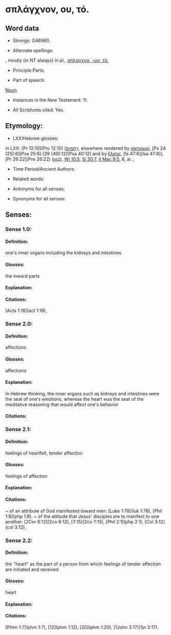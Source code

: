 # σπλάγχνον, ου, τό. 

<!-- Status: S2=NeedsReview -->
<!-- Lexica used for edits: BDAG LN FFM BN LSJM MM   -->

## Word data

* Strongs: G46980.

* Alternate spellings:

,  mostly (in NT always) in pl., [σπλάγχνα, -ων, τά](), 

* Principle Parts: 


* Part of speech: 

[Noun](http://ugg.readthedocs.io/en/latest/noun.html).

* Instances in the New Testament: 11.

* All Scriptures cited: Yes.

## Etymology: 


* LXX/Hebrew glosses: 

in LXX: [Pr 12:10](Pro 12:10) ([רַחֲמׅים](//en-uhl/H735[6](2Macc.9.6)), elsewhere rendered by [οἰκτιρμοί](), [Ps 24 (25):6](Psa 25:6) [39 (40):12](Psa 40:12) and by [ἔλεος](), [Is 47:6](Isa 47:6)), [Pr 26:22](Pro 26:22) ([בֶּטֶן](//en-uhl/H0990)), [Wi 10:5](Wis.10.5), [Si 30:7](Sir.30.7), [II Mac 9:5](2Macc.9.5), 6, al. ; 

* Time Period/Ancient Authors: 


* Related words: 

* Antonyms for all senses:

* Synonyms for all senses: 


## Senses: 


### Sense  1.0: 

#### Definition: 

one's inner organs including the kidneys and intestines

#### Glosses: 

the inward parts 

#### Explanation: 


#### Citations: 

[Acts 1:18](act 1:18),


### Sense  2.0: 

#### Definition: 

affections

#### Glosses: 

affections

#### Explanation: 

In Hebrew thinking, the inner organs such as kidneys and intestines were the seat of one's emotions, whereas the heart was the seat of the  meditative reasoning that would affect one's behavior 

#### Citations: 

### Sense  2.1: 

#### Definition: 

feelings of heartfelt, tender affection

#### Glosses: 

feelings of affection

#### Explanation: 


#### Citations: 

~ of an attribute of God manifested toward men: [Luke 1:78](luk 1:78), [Phil 1:8](php 1:8),
~ of the attitude that Jesus' disciples are to manifest to one another: [2Cor 6:12](2co 6:12), [7:15](2co 7:15), [Phil 2:1](php 2:1), [Col 3:12](col 3:12),


### Sense  2.2: 

#### Definition: 

the "heart" as the part of a person from which feelings of tender affection are initiated and received

#### Glosses: 

heart

#### Explanation: 


#### Citations: 

[Phlm 1:7](phm 1:7), [12](phm 1:12), [20](phm 1:20), [1John 3:17](1jn 3:17).

